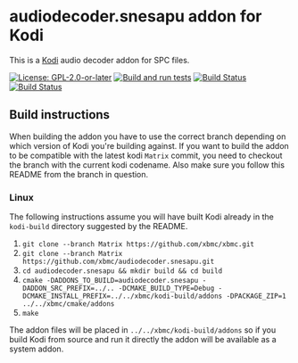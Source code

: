 # audiodecoder.snesapu addon for Kodi

This is a [Kodi](https://kodi.tv) audio decoder addon for SPC files.

[![License: GPL-2.0-or-later](https://img.shields.io/badge/License-GPL%20v2+-blue.svg)](LICENSE.md)
[![Build and run tests](https://github.com/xbmc/audiodecoder.snesapu/actions/workflows/build.yml/badge.svg?branch=Matrix)](https://github.com/xbmc/audiodecoder.snesapu/actions/workflows/build.yml)
[![Build Status](https://dev.azure.com/teamkodi/binary-addons/_apis/build/status/xbmc.audiodecoder.snesapu?branchName=Matrix)](https://dev.azure.com/teamkodi/binary-addons/_build/latest?definitionId=14&branchName=Matrix)
[![Build Status](https://jenkins.kodi.tv/view/Addons/job/xbmc/job/audiodecoder.snesapu/job/Matrix/badge/icon)](https://jenkins.kodi.tv/blue/organizations/jenkins/xbmc%2Faudiodecoder.snesapu/branches/)
<!--- [![Build Status](https://ci.appveyor.com/api/projects/status/github/xbmc/audiodecoder.snesapu?branch=Matrix&svg=true)](https://ci.appveyor.com/project/xbmc/audiodecoder-snesapu?branch=Matrix) -->

## Build instructions

When building the addon you have to use the correct branch depending on which version of Kodi you're building against. 
If you want to build the addon to be compatible with the latest kodi `Matrix` commit, you need to checkout the branch with the current kodi codename.
Also make sure you follow this README from the branch in question.

### Linux

The following instructions assume you will have built Kodi already in the `kodi-build` directory 
suggested by the README.

1. `git clone --branch Matrix https://github.com/xbmc/xbmc.git`
2. `git clone --branch Matrix https://github.com/xbmc/audiodecoder.snesapu.git`
3. `cd audiodecoder.snesapu && mkdir build && cd build`
4. `cmake -DADDONS_TO_BUILD=audiodecoder.snesapu -DADDON_SRC_PREFIX=../.. -DCMAKE_BUILD_TYPE=Debug -DCMAKE_INSTALL_PREFIX=../../xbmc/kodi-build/addons -DPACKAGE_ZIP=1 ../../xbmc/cmake/addons`
5. `make`

The addon files will be placed in `../../xbmc/kodi-build/addons` so if you build Kodi from source and run it directly 
the addon will be available as a system addon.
